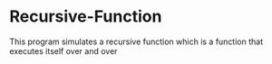 # Recursive-Function
 This program simulates a recursive function which is a function that executes itself over and over
